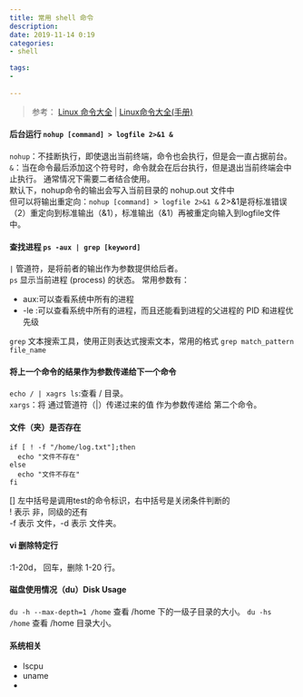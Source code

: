 ```yaml
---
title: 常用 shell 命令
description:  
date: 2019-11-14 0:19  
categories:
- shell   

tags:  
-   
 
---
```

> 参考： [Linux 命令大全](https://man.linuxde.net) | 
>[Linux命令大全(手册)](https://www.linuxcool.com/)


#### 后台运行 `nohup [command] > logfile 2>&1 &`
`nohup`：不挂断执行，即使退出当前终端，命令也会执行，但是会一直占据前台。   
`&`：当在命令最后添加这个符号时，命令就会在后台执行，但是退出当前终端会中止执行。
通常情况下需要二者结合使用。  
默认下，nohup命令的输出会写入当前目录的 nohup.out 文件中    
但可以将输出重定向：`nohup [command] > logfile 2>&1 &`
 2>&1是将标准错误（2）重定向到标准输出（&1），标准输出（&1）再被重定向输入到logfile文件中。
 
 #### 查找进程 `ps -aux | grep [keyword]`  
 `|` 管道符，是将前者的输出作为参数提供给后者。   
 `ps` 显示当前进程 (process) 的状态。 常用参数有：
  - aux:可以查看系统中所有的进程   
  - -le :可以查看系统中所有的进程，而且还能看到进程的父进程的 PID 和进程优先级  
  
  `grep` 文本搜索工具，使用正则表达式搜索文本，常用的格式 `grep match_pattern file_name` 
  
  #### 将上一个命令的结果作为参数传递给下一个命令
  `echo / | xagrs ls`:查看 / 目录。    
  `xargs`：将 通过管道符（|）传递过来的值 作为参数传递给 第二个命令。    
  
  #### 文件（夹）是否存在   
  ```shell script
if [ ! -f "/home/log.txt"];then
    echo "文件不存在"
else
    echo "文件不存在"
fi 
```
[] 左中括号是调用test的命令标识，右中括号是关闭条件判断的  
! 表示  非，同级的还有    
-f 表示 文件，-d 表示 文件夹。     

#### vi 删除特定行
:1-20d， 回车，删除 1-20 行。  

#### 磁盘使用情况（du）Disk Usage
`du -h --max-depth=1 /home` 查看 /home 下的一级子目录的大小。
`du -hs  /home` 查看 /home 目录大小。

#### 系统相关
- lscpu
- uname 
-
